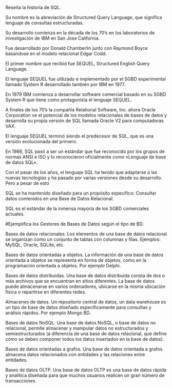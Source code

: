 Reseña la historia de SQL.


Su nombre es la abreviación de Structured Query Language, que significa lenguaje de consultas estructuradas.


Su desarrollo comienza en la década de los 70’s en los laboratorios de investigación de IBM en San Jose California.


Fue desarrollado por Donald Chamberlin junto con Raymond Boyce basandose en el modelo relacional Edgar Codd.


El primer nombre que recibió fue SEQUEL, Structured English Query Language.


El lenguaje SEQUEL fue utilizado e implementado por el SGBD experimental llamado System R desarrollado también por IBM en 1977.


En 1979 IBM comienza a desarrollar software comercial basado en su SGBD System R que tiene como protagonista el lenguaje SEQUEL.


A finales de los 70’s la compañía Relational Software, Inc. ahora Oracle Corporation ve el potencial de los modelos relacionales de bases de datos y desarrolla su propia versión de SQL llamada Oracle V2 para computadoras VAX.


El lenguaje SEQUEL terminó siendo el predecesor de SQL, que es una versión evolucionada del primero.


En 1986, SQL pasó a ser un estándar que fue reconocido por los grupos de normas ANSI e ISO y lo reconocieron oficialmente como «Lenguaje de base de datos SQL«.


Con el pasar de los años, el lenguaje SQL ha tenido que adaptarse a las nuevas tecnologías y ha pasado por varias versiones desde su desarrollo. Pero a pesar de esto 


SQL se ha mantenido diseñado para un propósito específico: Consultar datos contenidos en una Base de Datos Relacional.


SQL es el estándar de la inmensa mayoría de los SGBD comerciales actuales.

#Ejemplifica los Gestores de Bases de Datos según el tipo de BD.


Bases de datos relacionales. Los elementos de una base de datos relacional se organizan como un conjunto de tablas con columnas y filas. Ejemplos: MySQL, Oracle, SQLite, etc.


Bases de datos orientadas a objetos. La información de una base de datos orientada a objetos se representa en forma de objetos, como en la programación orientada a objetos. Por ejemplo Delphi.

Bases de datos distribuidas. Una base de datos distribuida consta de dos o más archivos que se encuentran en sitios diferentes. La base de datos puede almacenarse en varios ordenadores, ubicarse en la misma ubicación física o repartirse en diferentes redes.

Almacenes de datos. Un repositorio central de datos, un data warehouse es un tipo de base de datos diseñado específicamente para consultas y análisis rápidos. Por ejemplo Mongo BD.

Bases de datos NoSQL. Una base de datos NoSQL, o base de datos no relacional, permite almacenar y manipular datos no estructurados y semiestructurados (a diferencia de una base de datos relacional, que define cómo se deben componer todos los datos insertados en la base de datos). 

Bases de datos orientadas a grafos. Una base de datos orientada a grafos almacena datos relacionados con entidades y las relaciones entre entidades.

Bases de datos OLTP. Una base de datos OLTP es una base de datos rápida y analítica diseñada para que muchos usuarios realicen un gran número de transacciones.
